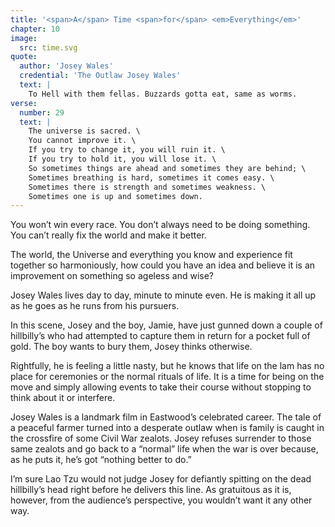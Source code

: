 ```yaml
---
title: '<span>A</span> Time <span>for</span> <em>Everything</em>'
chapter: 10
image:
  src: time.svg
quote:
  author: 'Josey Wales'
  credential: 'The Outlaw Josey Wales'
  text: |
    To Hell with them fellas. Buzzards gotta eat, same as worms.
verse:
  number: 29
  text: |
    The universe is sacred. \
    You cannot improve it. \
    If you try to change it, you will ruin it. \
    If you try to hold it, you will lose it. \
    So sometimes things are ahead and sometimes they are behind; \
    Sometimes breathing is hard, sometimes it comes easy. \
    Sometimes there is strength and sometimes weakness. \
    Sometimes one is up and sometimes down.
---
```


You won’t win every race. You don’t always need to be doing something.
You can’t really fix the world and make it better.

The world, the Universe and everything you know and experience
fit together so harmoniously,
how could you have an idea and believe it is an improvement
on something so ageless and wise?

Josey Wales lives day to day, minute to minute even.
He is making it all up as he goes as he runs from his pursuers.

In this scene, Josey and the boy, Jamie,
have just gunned down a couple of hillbilly’s who had attempted
to capture them in return for a pocket full of gold.
The boy wants to bury them, Josey thinks otherwise.

Rightfully, he is feeling a little nasty,
but he knows that life on the lam has no place for ceremonies or
the normal rituals of life.
It is a time for being on the move and simply allowing events to
take their course without stopping to think about it or interfere.

Josey Wales is a landmark film in Eastwood’s celebrated career.
The tale of a peaceful farmer turned into a desperate outlaw when is family
is caught in the crossfire of some Civil War zealots.
Josey refuses surrender to those same zealots and go back to a “normal”
life when the war is over because, as he puts it,
he’s got “nothing better to do.”

I’m sure Lao Tzu would not judge Josey for defiantly spitting on
the dead hillbilly’s head right before he delivers this line.
As gratuitous as it is, however, from the audience’s perspective,
you wouldn’t want it any other way.
